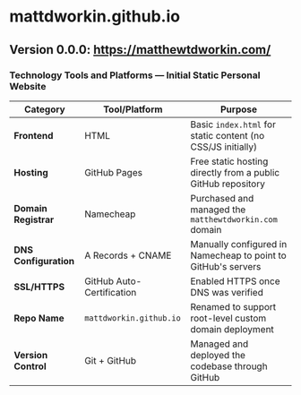 # mattdworkin.github.io
## Version 0.0.0: https://matthewtdworkin.com/

### Technology Tools and Platforms — Initial Static Personal Website

| Category           | Tool/Platform         | Purpose                                                                 |
|--------------------|-----------------------|-------------------------------------------------------------------------|
| **Frontend**        | HTML                  | Basic `index.html` for static content (no CSS/JS initially)             |
| **Hosting**         | GitHub Pages          | Free static hosting directly from a public GitHub repository            |
| **Domain Registrar**| Namecheap             | Purchased and managed the `matthewtdworkin.com` domain                  |
| **DNS Configuration**| A Records + CNAME   | Manually configured in Namecheap to point to GitHub's servers           |
| **SSL/HTTPS**       | GitHub Auto-Certification | Enabled HTTPS once DNS was verified                               |
| **Repo Name**       | `mattdworkin.github.io` | Renamed to support root-level custom domain deployment             |
| **Version Control** | Git + GitHub          | Managed and deployed the codebase through GitHub                        |
